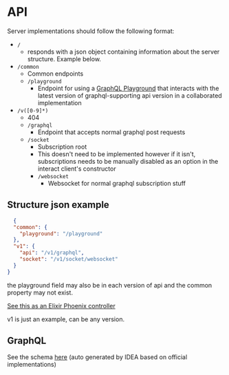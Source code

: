 # API

Server implementations should follow the following format:

- `/`
    - responds with a json object containing information about the server structure. Example below.
- `/common`
    - Common endpoints
    - `/playground`
        - Endpoint for using a [GraphQL Playground](https://github.com/graphql/graphql-playground) that interacts with the latest version of graphql-supporting api version in a collaborated implementation
- `/v([0-9]*)`
    - 404
    - `/graphql`
        - Endpoint that accepts normal graphql post requests
    - `/socket`
        - Subscription root
        - This doesn't need to be implemented however if it isn't, subscriptions needs to be manually disabled as an option in the interact client's constructor
        - `/websocket`
            - Websocket for normal graphql subscription stuff
    
## Structure json example

```json
  {
  "common": {
    "playground": "/playground"
  },
  "v1": {
    "api": "/v1/graphql",
    "socket": "/v1/socket/websocket"
  }
}
```

the playground field may also be in each version of api and the common property may not exist.

[See this as an Elixir Phoenix controller](/packages/server/lib/api_web/controllers/APIController.ex)

v1 is just an example, can be any version.

## GraphQL

See the schema [here](/schema.graphql) (auto generated by IDEA based on official implementations)
